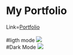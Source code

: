 # My Portfolio
<div>
  Link=<a href="https://imgolgaurav.netlify.app/">Portfolio</a><br><br>
</div>
#ligth mode
<img src="https://github.com/Golugauraw1/Golugauraw1.github.io/assets/112753675/92fc5208-4e52-480f-a460-85641113b064">
<br>
#Dark Mode
<img src="https://github.com/Golugauraw1/Golugauraw1.github.io/assets/112753675/0ae15e66-d661-4649-9779-ee4dafe07fb9">


